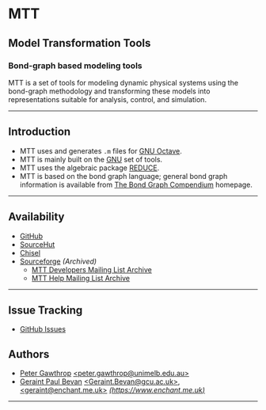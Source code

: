 # MTT

## Model Transformation Tools

### Bond-graph based modeling tools

MTT is a set of tools for modeling dynamic physical systems using the bond-graph methodology and transforming these models into representations suitable for analysis, control, and simulation.

----

## Introduction

- MTT uses and generates `.m` files for [GNU Octave](https://www.octave.org/).
- MTT is mainly built on the [GNU](https://gnu.org/) set of tools.
- MTT uses the algebraic package [REDUCE](https://reduce-algebra.sourceforge.io/).
- MTT is based on the bond graph language; general bond graph information is available from [The Bond Graph Compendium](https://www2.engr.arizona.edu/~cellier/bg.html) homepage.

----

## Availability

- [GitHub](https://github.com/reduce-algebra/mtt)
- [SourceHut](https://git.sr.ht/~trn/mtt)
- [Chisel](https://chiselapp.com/user/reduce-algebra/repository/mtt)
- [Sourceforge](http://mtt.sf.net) *(Archived)*
  - [MTT Developers Mailing List Archive](https://sourceforge.net/p/mtt/mailman/mtt-developers/?limit=250&style=threaded)
  - [MTT Help Mailing List Archive](https://sourceforge.net/p/mtt/mailman/mtt-help/?limit=250&style=threaded)

----

## Issue Tracking

- [GitHub Issues](https://github.com/reduce-algebra/mtt/issues)

## Authors

- [Peter Gawthrop](http://www.gawthrop.net/) [\<peter.gawthrop@unimelb.edu.au\>](mailto:peter.gawthrop@unimelb.edu.au)
- [Geraint Paul Bevan](https://www.gcu.ac.uk/cebe/staff/geraint%20bevan/) [\<Geraint.Bevan@gcu.ac.uk\>](mailto:Geraint.Bevan@gcu.ac.uk), [\<geraint@enchant.me.uk\>](mailto:geraint@enchant.me.uk) [*(https://www.enchant.me.uk)*](https://www.enchant.me.uk/)

----
